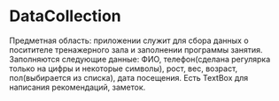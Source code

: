 # DataCollection

Предметная область: приложении служит для сбора данных о поситителе тренажерного зала и 
заполнении программы занятия.
Заполняются следующие данные: ФИО, телефон(сделана регулярка только на цифры и
некоторые символы), рост, вес, возраст, пол(выбирается из списка), дата посещения.
Есть TextBox для написания рекомендаций, заметок.
